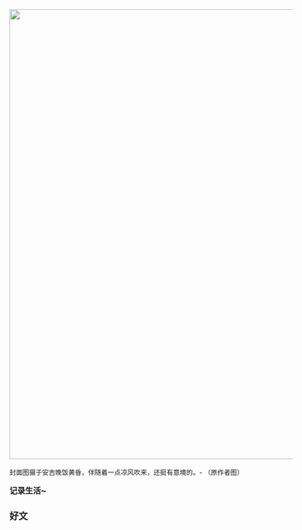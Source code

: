 <img src="https://gw.alipayobjects.com/zos/k/h5/hzL4LG.jpg" width="800" />  

<small>封面图摄于安吉晚饭黄昏，伴随着一点凉风吹来，还挺有意境的。- （原作者图）</small>  

**记录生活~**  

### 好文
